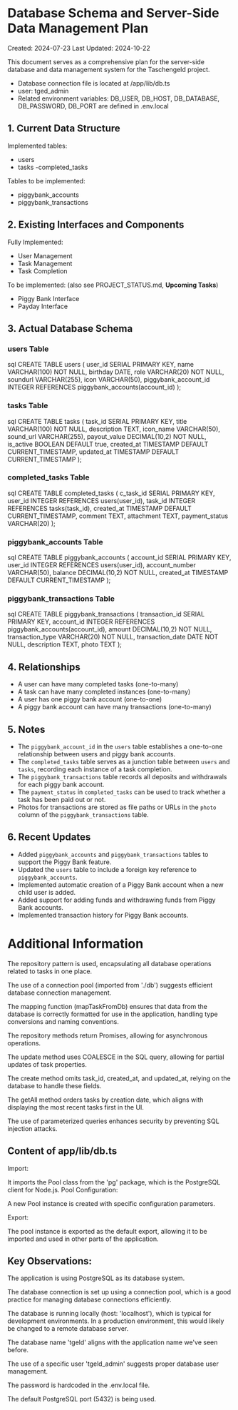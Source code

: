 # Database Schema and Server-Side Data Management Plan

Created: 2024-07-23
Last Updated: 2024-10-22

This document serves as a comprehensive plan for the server-side database and data management system for the Taschengeld project.

- Database connection file is located at /app/lib/db.ts
- user: tged_admin
- Related environment variables: DB_USER, DB_HOST, DB_DATABASE, DB_PASSWORD, DB_PORT are defined in .env.local

## 1. Current Data Structure

Implemented tables:

- users
- tasks
  -completed_tasks

Tables to be implemented:

- piggybank_accounts
- piggybank_transactions

## 2. Existing Interfaces and Components

Fully Implemented:

- User Management
- Task Management
- Task Completion

To be implemented: (also see PROJECT_STATUS.md, **Upcoming Tasks**)

- Piggy Bank Interface
- Payday Interface

## 3. Actual Database Schema

### users Table

sql
CREATE TABLE users (
user_id SERIAL PRIMARY KEY,
name VARCHAR(100) NOT NULL,
birthday DATE,
role VARCHAR(20) NOT NULL,
soundurl VARCHAR(255),
icon VARCHAR(50),
piggybank_account_id INTEGER REFERENCES piggybank_accounts(account_id)
);

### tasks Table

sql
CREATE TABLE tasks (
task_id SERIAL PRIMARY KEY,
title VARCHAR(100) NOT NULL,
description TEXT,
icon_name VARCHAR(50),
sound_url VARCHAR(255),
payout_value DECIMAL(10,2) NOT NULL,
is_active BOOLEAN DEFAULT true,
created_at TIMESTAMP DEFAULT CURRENT_TIMESTAMP,
updated_at TIMESTAMP DEFAULT CURRENT_TIMESTAMP
);

### completed_tasks Table

sql
CREATE TABLE completed_tasks (
c_task_id SERIAL PRIMARY KEY,
user_id INTEGER REFERENCES users(user_id),
task_id INTEGER REFERENCES tasks(task_id),
created_at TIMESTAMP DEFAULT CURRENT_TIMESTAMP,
comment TEXT,
attachment TEXT,
payment_status VARCHAR(20)
);

### piggybank_accounts Table

sql
CREATE TABLE piggybank_accounts (
account_id SERIAL PRIMARY KEY,
user_id INTEGER REFERENCES users(user_id),
account_number VARCHAR(50),
balance DECIMAL(10,2) NOT NULL,
created_at TIMESTAMP DEFAULT CURRENT_TIMESTAMP
);

### piggybank_transactions Table

sql
CREATE TABLE piggybank_transactions (
transaction_id SERIAL PRIMARY KEY,
account_id INTEGER REFERENCES piggybank_accounts(account_id),
amount DECIMAL(10,2) NOT NULL,
transaction_type VARCHAR(20) NOT NULL,
transaction_date DATE NOT NULL,
description TEXT,
photo TEXT
);

## 4. Relationships

- A user can have many completed tasks (one-to-many)
- A task can have many completed instances (one-to-many)
- A user has one piggy bank account (one-to-one)
- A piggy bank account can have many transactions (one-to-many)

## 5. Notes

- The `piggybank_account_id` in the `users` table establishes a one-to-one relationship between users and piggy bank accounts.
- The `completed_tasks` table serves as a junction table between `users` and `tasks`, recording each instance of a task completion.
- The `piggybank_transactions` table records all deposits and withdrawals for each piggy bank account.
- The `payment_status` in `completed_tasks` can be used to track whether a task has been paid out or not.
- Photos for transactions are stored as file paths or URLs in the `photo` column of the `piggybank_transactions` table.

## 6. Recent Updates

- Added `piggybank_accounts` and `piggybank_transactions` tables to support the Piggy Bank feature.
- Updated the `users` table to include a foreign key reference to `piggybank_accounts`.
- Implemented automatic creation of a Piggy Bank account when a new child user is added.
- Added support for adding funds and withdrawing funds from Piggy Bank accounts.
- Implemented transaction history for Piggy Bank accounts.

# Additional Information

The repository pattern is used, encapsulating all database operations related to tasks in one place.

The use of a connection pool (imported from './db') suggests efficient database connection management.

The mapping function (mapTaskFromDb) ensures that data from the database is correctly formatted for use in the application, handling type conversions and naming conventions.

The repository methods return Promises, allowing for asynchronous operations.

The update method uses COALESCE in the SQL query, allowing for partial updates of task properties.

The create method omits task_id, created_at, and updated_at, relying on the database to handle these fields.

The getAll method orders tasks by creation date, which aligns with displaying the most recent tasks first in the UI.

The use of parameterized queries enhances security by preventing SQL injection attacks.

## Content of app/lib/db.ts

Import:

It imports the Pool class from the 'pg' package, which is the PostgreSQL client for Node.js.
Pool Configuration:

A new Pool instance is created with specific configuration parameters.

Export:

The pool instance is exported as the default export, allowing it to be imported and used in other parts of the application.

## Key Observations:

The application is using PostgreSQL as its database system.

The database connection is set up using a connection pool, which is a good practice for managing database connections efficiently.

The database is running locally (host: 'localhost'), which is typical for development environments. In a production environment, this would likely be changed to a remote database server.

The database name 'tgeld' aligns with the application name we've seen before.

The use of a specific user 'tgeld_admin' suggests proper database user management.

The password is hardcoded in the .env.local file.

The default PostgreSQL port (5432) is being used.

